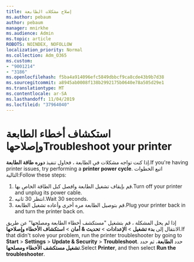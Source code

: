 ```yaml
---
title: إصلاح مشكلات الطابعة
ms.author: pebaum
author: pebaum
manager: mnirkhe
ms.audience: Admin
ms.topic: article
ROBOTS: NOINDEX, NOFOLLOW
localization_priority: Normal
ms.collection: Adm_O365
ms.custom:
- "9001214"
- "3186"
ms.openlocfilehash: f5ba4a914096efc5849dbbcf9ca8cde43b9b7d38
ms.sourcegitcommit: a8945ab0008f138b2992175b0640e78a505d29e1
ms.translationtype: MT
ms.contentlocale: ar-SA
ms.lasthandoff: 11/04/2019
ms.locfileid: "37964040"
---
```

# <a name="troubleshoot-your-printer"></a><span data-ttu-id="ff1fb-102">استكشاف أخطاء الطابعة وإصلاحها</span><span class="sxs-lookup"><span data-stu-id="ff1fb-102">Troubleshoot your printer</span></span>

<span data-ttu-id="ff1fb-103">إذا كنت تواجه مشكلات في الطابعة ، فحاول تنفيذ **دوره طاقة الطابعة**.</span><span class="sxs-lookup"><span data-stu-id="ff1fb-103">If you're having printer issues, try performing a **printer power cycle**.</span></span> <span data-ttu-id="ff1fb-104">اتبع الخطوات التالية:</span><span class="sxs-lookup"><span data-stu-id="ff1fb-104">Follow these steps:</span></span>

1. <span data-ttu-id="ff1fb-105">قم بإيقاف تشغيل الطابعة وافصل كبل الطاقة الخاص بها.</span><span class="sxs-lookup"><span data-stu-id="ff1fb-105">Turn off your printer and unplug its power cable.</span></span>
2. <span data-ttu-id="ff1fb-106">انتظر 30 ثانيه.</span><span class="sxs-lookup"><span data-stu-id="ff1fb-106">Wait 30 seconds.</span></span>
3. <span data-ttu-id="ff1fb-107">قم بتوصيل الطابعة مره أخرى وأعاده تشغيل الطابعة.</span><span class="sxs-lookup"><span data-stu-id="ff1fb-107">Plug your printer back in and turn the printer back on.</span></span>

<span data-ttu-id="ff1fb-108">إذا لم يحل المشكلة ، قم بتشغيل "مستكشف أخطاء الطابعة ومصلحها" عن طريق الانتقال إلى **بدء تشغيل** > **الإعدادات** > **تحديث & أمان** > **استكشاف الأخطاء وإصلاحها**.</span><span class="sxs-lookup"><span data-stu-id="ff1fb-108">If that didn't solve your problem, run the printer troubleshooter by going to **Start** > **Settings** > **Update & Security** > **Troubleshoot**.</span></span> <span data-ttu-id="ff1fb-109">حدد **الطابعة**، ثم حدد **تشغيل مستكشف الأخطاء ومصلحها**.</span><span class="sxs-lookup"><span data-stu-id="ff1fb-109">Select **Printer**, and then select **Run the troubleshooter**.</span></span>